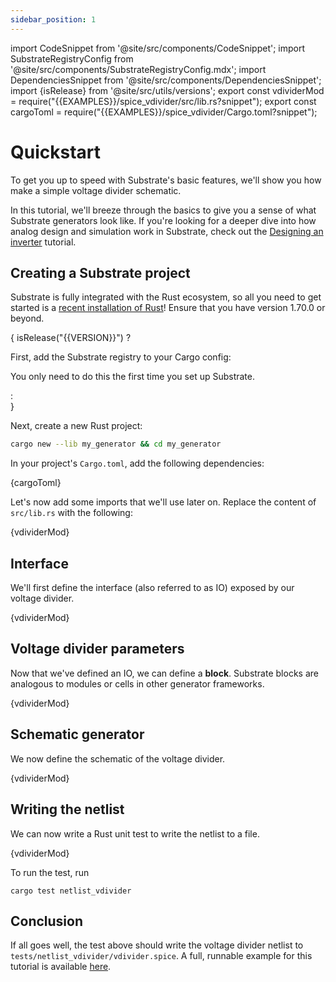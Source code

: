 ```yaml
---
sidebar_position: 1
---
```


import CodeSnippet from '@site/src/components/CodeSnippet';
import SubstrateRegistryConfig from '@site/src/components/SubstrateRegistryConfig.mdx';
import DependenciesSnippet from '@site/src/components/DependenciesSnippet';
import {isRelease} from '@site/src/utils/versions';
export const vdividerMod = require("{{EXAMPLES}}/spice_vdivider/src/lib.rs?snippet");
export const cargoToml = require("{{EXAMPLES}}/spice_vdivider/Cargo.toml?snippet");

# Quickstart

To get you up to speed with Substrate's basic features, we'll show you how make a simple voltage divider schematic.

In this tutorial, we'll breeze through the basics to give you a sense of what Substrate generators look like. If you're looking for a deeper dive into how analog design and simulation work in Substrate, check out the [Designing an inverter](inverter.md) tutorial.

## Creating a Substrate project

Substrate is fully integrated with the Rust ecosystem, so all you need to get started is a [recent installation of Rust](https://www.rust-lang.org/tools/install)! Ensure that you have version 1.70.0 or beyond.

{ isRelease("{{VERSION}}") ? <div>
First, add the Substrate registry to your Cargo config:

<SubstrateRegistryConfig/>

You only need to do this the first time you set up Substrate.
</div> : <div/> }

Next, create a new Rust project:
```bash
cargo new --lib my_generator && cd my_generator
```

In your project's `Cargo.toml`, add the following dependencies:


<DependenciesSnippet version="{{VERSION}}" language="toml" title="Cargo.toml" snippet="dependencies">{cargoToml}</DependenciesSnippet>

Let's now add some imports that we'll use later on.
Replace the content of `src/lib.rs` with the following:

<CodeSnippet language="rust" title="src/lib.rs" snippet="imports">{vdividerMod}</CodeSnippet>

## Interface

We'll first define the interface (also referred to as IO) exposed by our voltage divider.

<CodeSnippet language="rust" title="src/lib.rs" snippet="vdivider-io">{vdividerMod}</CodeSnippet>

## Voltage divider parameters

Now that we've defined an IO, we can define a **block**.
Substrate blocks are analogous to modules or cells in other generator frameworks.

<CodeSnippet language="rust" title="src/lib.rs" snippet="vdivider-struct">{vdividerMod}</CodeSnippet>

## Schematic generator

We now define the schematic of the voltage divider.

<CodeSnippet language="rust" title="src/lib.rs" snippet="vdivider-schematic">{vdividerMod}</CodeSnippet>

## Writing the netlist

We can now write a Rust unit test to write the netlist to a file.

<CodeSnippet language="rust" title="lib/tb.rs" snippet="tests">{vdividerMod}</CodeSnippet>

To run the test, run

```
cargo test netlist_vdivider
```

## Conclusion

If all goes well, the test above should write the voltage divider netlist to `tests/netlist_vdivider/vdivider.spice`.
A full, runnable example for this tutorial is available [here](https://github.com/substrate-labs/substrate2/tree/main/examples/spice_vdivder).

